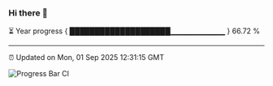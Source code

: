 ### Hi there 👋

⏳ Year progress { ████████████████████▁▁▁▁▁▁▁▁▁▁ } 66.72 %

---

⏰ Updated on Mon, 01 Sep 2025 12:31:15 GMT

![Progress Bar CI](https://github.com/liununu/liununu/workflows/Progress%20Bar%20CI/badge.svg)
